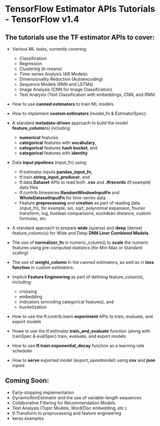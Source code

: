 # TensorFlow Estimator APIs Tutorials - TensorFlow v1.4

## The tutorials use the TF estimator APIs to cover:

* Various ML tasks, currently covering:
  * Classification
  * Regression
  * Clustering (k-means)
  * Time-series Analysis (AR Models)
  * Dimensionality Reduction (Autoencoding)
  * Sequence Models (RNN and LSTMs)
  * Image Analysis (CNN for Image Classification)
  * Text Analysis (Text Classification with embeddings, CNN, and RNN)
*  How to use **canned estimators**  to train ML models.
  
* How to implement **custom estimators** (model_fn & EstimatorSpec).

* A standard **metadata-driven** approach to build the model **feature_column**(s) including:
  * **numerical** features
  * **categorical** features with **vocabulary**, 
  * **categorical** features **hash bucket**, and
  * **categorical** features with **identity**

* Data **input pipelines** (input_fn) using:
  * tf.estimator.inputs.**pandas_input_fn**, 
  * tf.train.**string_input_producer**, and 
  * tf.data.**Dataset** APIs to read both **.csv** and **.tfrecords** (tf.example) data files
  * tf.contrib.timeseries.**RandomWindowInputFn** and **WholeDatasetInputFn** for time-series data
  * Feature **preprocessing** and **creation** as part of reading data (input_fn), for example, sin, sqrt, polynomial expansion, fourier transform, log, boolean comparisons, euclidean distance, custom formulas, etc.

* A standard approach to prepare **wide** (sparse) and **deep** (dense) feature_column(s) for Wide and Deep **DNN Liner Combined Models**

* The use of **normalizer_fn** in numeric_column() to **scale** the numeric features using pre-computed statistics (for Min-Max or Standard scaling)

* The use of **weight_column** in the canned estimators, as well as in **loss function** in custom estimators.

* Implicit **Feature Engineering** as part of defining feature_colum(s), including:
  * crossing 
  * embedding
  * indicators (encoding categorical features), and
  * bucketization
  
*  How to use the  tf.contrib.learn.**experiment** APIs to train, evaluate, and export models

* Howe to use the tf.estimator.**train_and_evaluate** function (along with trainSpec & evalSpec) train, evaluate, and export models

* How to use **tf.train.exponential_decay** function as a learning rate scheduler

* How to **serve** exported model (export_savedmodel) using **csv** and **json** inputs

## Coming Soon:
* Early-stopping implementation
* DynamicRnnEstimator and the use of variable-length sequences
* Collaborative Filtering for Recommendation Models
* Text Analysis (Topic Models, Word/Doc embedding, etc.)
* tf.Transform to preprocessing and feature engineering
* keras examples



